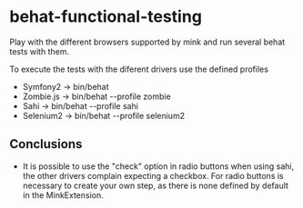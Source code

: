 # behat-functional-testing

Play with the different browsers supported by mink and run several behat tests with them.

To execute the tests with the diferent drivers use the defined profiles

* Symfony2 -> bin/behat
* Zombie.js -> bin/behat --profile zombie
* Sahi -> bin/behat --profile sahi
* Selenium2 -> bin/behat --profile selenium2

## Conclusions
* It is possible to use the "check" option in radio buttons when using sahi, the other drivers complain expecting a checkbox. For radio buttons is necessary to create your own step, as there is none defined by default in the MinkExtension.
